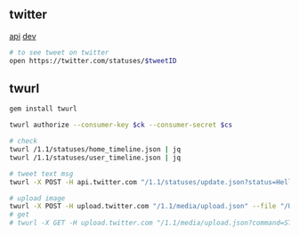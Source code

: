 twitter
-

[api](https://apps.twitter.com)
[dev](dev.twitter.com)

````bash
# to see tweet on twitter
open https://twitter.com/statuses/$tweetID
````

## twurl

````bash
gem install twurl

twurl authorize --consumer-key $ck --consumer-secret $cs

# check
twurl /1.1/statuses/home_timeline.json | jq
twurl /1.1/statuses/user_timeline.json | jq
````

````bash
# tweet text msg
twurl -X POST -H api.twitter.com "/1.1/statuses/update.json?status=Hello! This Tweet was sent via the Twitter API." | jq

# upload image
twurl -X POST -H upload.twitter.com "/1.1/media/upload.json" --file "/Users/k/Downloads/j.jpg" --file-field "media"
# get
# twurl -X GET -H upload.twitter.com "/1.1/media/upload.json?command=STATUS&media_id="$mediaID
````
